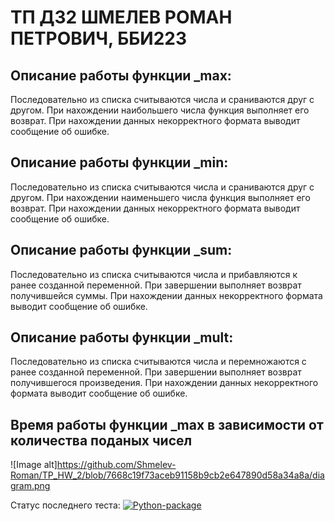 # ТП ДЗ2 ШМЕЛЕВ РОМАН ПЕТРОВИЧ, ББИ223
## Описание работы функции _max:
  Последовательно из списка считываются числа и сраниваются друг с другом. При нахождении наибольшего числа функция выполняет его возврат. При нахождении данных некорректного формата выводит сообщение об ошибке.
## Описание работы функции _min:
  Последовательно из списка считываются числа и сраниваются друг с другом. При нахождении наименьшего числа функция выполняет его возврат. При нахождении данных некорректного формата выводит сообщение об ошибке.
## Описание работы функции _sum:
  Последовательно из списка считываются числа и прибавляются к ранее созданной переменной. При завершении выполняет возврат получившейся суммы. При нахождении данных некорректного формата выводит сообщение об ошибке.
## Описание работы функции _mult:
  Последовательно из списка считываются числа и перемножаются с ранее созданной переменной. При завершении выполняет возврат получившегося произведения. При нахождении данных некорректного формата выводит сообщение об ошибке.
## Время работы функции _max в зависимости от количества поданых чисел
![Image alt]https://github.com/Shmelev-Roman/TP_HW_2/blob/7668c19f73aceb91158b9cb2e647890d58a34a8a/diagram.png

Статус последнего теста:
[![Python-package](https://github.com/Shmelev-Roman/TP_HW_2/actions/workflows/mycation.yml/badge.svg)](https://github.com/Shmelev-Roman/TP_HW_2/actions/workflows/mycation.yml)
